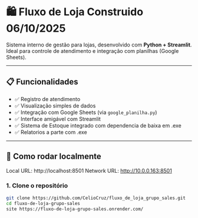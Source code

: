 # 🛍️ Fluxo de Loja Construido 06/10/2025

Sistema interno de gestão para lojas, desenvolvido com **Python + Streamlit**.  
Ideal para controle de atendimento e integração com planilhas (Google Sheets).

---

## 📋 Funcionalidades

- ✅ Registro de atendimento
- ✅ Visualização simples de dados
- ✅ Integração com Google Sheets (via `google_planilha.py`)
- ✅ Interface amigável com Streamlit
- ✅ Sistema de Estoque integrado com dependencia de baixa em .exe
- ✅ Relatorios a parte com .exe 

---

## 🚀 Como rodar localmente

Local URL: http://localhost:8501
Network URL: http://10.0.0.163:8501

### 1. Clone o repositório

```bash
git clone https://github.com/CelioCruz/fluxo_de_loja_grupo_sales.git
cd fluxo-de-loja-grupo-sales
site https://fluxo-de-loja-grupo-sales.onrender.com/